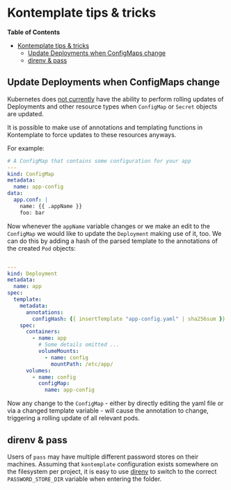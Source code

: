 Kontemplate tips & tricks
=========================

<!-- markdown-toc start - Don't edit this section. Run M-x markdown-toc-refresh-toc -->
**Table of Contents**

- [Kontemplate tips & tricks](#kontemplate-tips--tricks)
    - [Update Deployments when ConfigMaps change](#update-deployments-when-configmaps-change)
    - [direnv & pass](#direnv--pass)

<!-- markdown-toc end -->

## Update Deployments when ConfigMaps change

Kubernetes does [not currently][] have the ability to perform rolling updates
of Deployments and other resource types when `ConfigMap` or `Secret` objects
are updated.

It is possible to make use of annotations and templating functions in
Kontemplate to force updates to these resources anyways.
 
For example:

```yaml
# A ConfigMap that contains some configuration for your app
---
kind: ConfigMap
metadata:
  name: app-config
data:
  app.conf: |
    name: {{ .appName }}
    foo: bar
```

Now whenever the `appName` variable changes or we make an edit to the
`ConfigMap` we would like to update the `Deployment` making use of it, too. We
can do this by adding a hash of the parsed template to the annotations of the
created `Pod` objects:

```yaml

---
kind: Deployment
metadata:
  name: app
spec:
  template:
    metadata:
      annotations:
        configHash: {{ insertTemplate "app-config.yaml" | sha256sum }}
    spec:
      containers:
        - name: app
          # Some details omitted ... 
          volumeMounts:
            - name: config
              mountPath: /etc/app/
      volumes:
        - name: config
          configMap:
            name: app-config
```

Now any change to the `ConfigMap` - either by directly editing the yaml file or
via a changed template variable - will cause the annotation to change,
triggering a rolling update of all relevant pods.

## direnv & pass

Users of `pass` may have multiple different password stores on their machines.
Assuming that `kontemplate` configuration exists somewhere on the filesystem
per project, it is easy to use [direnv][] to switch to the correct
`PASSWORD_STORE_DIR` variable when entering the folder.

[not currently]: https://github.com/kubernetes/kubernetes/issues/22368
[direnv]: https://direnv.net/
